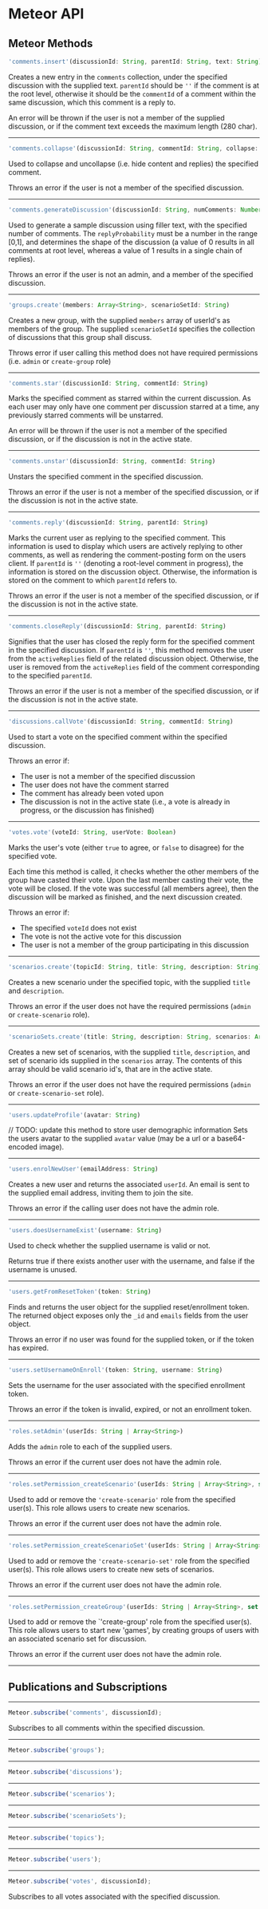 # Meteor API
## Meteor Methods
```javascript
'comments.insert'(discussionId: String, parentId: String, text: String)
```
Creates a new entry in the `comments` collection, under the specified discussion with the supplied text. `parentId` should be `''` if the comment is at the root level, otherwise it should be the `commentId` of a comment within the same discussion, which this comment is a reply to.

An error will be thrown if the user is not a member of the supplied discussion, or if the comment text exceeds the maximum length (280 char).

---
```javascript
'comments.collapse'(discussionId: String, commentId: String, collapse: Boolean)
```
Used to collapse and uncollapse (i.e. hide content and replies) the specified comment.

Throws an error if the user is not a member of the specified discussion.

---
```javascript
'comments.generateDiscussion'(discussionId: String, numComments: Number, replyProbability: Number)
```
Used to generate a sample discussion using filler text, with the specified number of comments. The `replyProbability` must be a number in the range [0,1], and determines the shape of the discussion (a value of 0 results in all comments at root level, whereas a value of 1 results in a single chain of replies).

Throws an error if the user is not an admin, and a member of the specified discussion.

---
```javascript
'groups.create'(members: Array<String>, scenarioSetId: String)
```
Creates a new group, with the supplied `members` array of userId's as members of the group. The supplied `scenarioSetId` specifies the collection of discussions that this group shall discuss.

Throws error if user calling this method does not have required permissions (i.e. `admin` or `create-group` role)

---
```javascript
'comments.star'(discussionId: String, commentId: String)
```
Marks the specified comment as starred within the current discussion. As each user may only have one comment per discussion starred at a time, any previously starred comments will be unstarred.

An error will be thrown if the user is not a member of the specified discussion, or if the discussion is not in the active state.

---
```javascript
'comments.unstar'(discussionId: String, commentId: String)
```
Unstars the specified comment in the specified discussion.

Throws an error if the user is not a member of the specified discussion, or if the discussion is not in the active state.

---
```javascript
'comments.reply'(discussionId: String, parentId: String)
```
Marks the current user as replying to the specified comment. This information is used to display which users are actively replying to other comments, as well as rendering the comment-posting form on the users client. If `parentId` is `''` (denoting a root-level comment in progress), the information is stored on the discussion object. Otherwise, the information is stored on the comment to which `parentId` refers to.

Throws an error if the user is not a member of the specified discussion, or if the discussion is not in the active state.

---
```javascript
'comments.closeReply'(discussionId: String, parentId: String)
```
Signifies that the user has closed the reply form for the specified comment in the specified discussion. If `parentId` is `''`, this method removes the user from the `activeReplies` field of the related discussion object. Otherwise, the user is removed from the `activeReplies` field of the comment corresponding to the specified `parentId`.

Throws an error if the user is not a member of the specified discussion, or if the discussion is not in the active state.

---
```javascript
'discussions.callVote'(discussionId: String, commentId: String)
```
Used to start a vote on the specified comment within the specified discussion.

Throws an error if:
  - The user is not a member of the specified discussion
  - The user does not have the comment starred
  - The comment has already been voted upon
  - The discussion is not in the active state (i.e., a vote is already in progress, or the discussion has finished)

---
```javascript
'votes.vote'(voteId: String, userVote: Boolean)
```
Marks the user's vote (either `true` to agree, or `false` to disagree) for the specified vote.

Each time this method is called, it checks whether the other members of the group have casted their vote. Upon the last member casting their vote, the vote will be closed. If the vote was successful (all members agree), then the discussion will be marked as finished, and the next discussion created.

Throws an error if:
  - The specified `voteId` does not exist
  - The vote is not the active vote for this discussion
  - The user is not a member of the group participating in this discussion

---
```javascript
'scenarios.create'(topicId: String, title: String, description: String)
```
Creates a new scenario under the specified topic, with the supplied `title` and `description`.

Throws an error if the user does not have the required permissions (`admin` or `create-scenario` role).

---
```javascript
'scenarioSets.create'(title: String, description: String, scenarios: Array<String>, ordered: Boolean)
```
Creates a new set of scenarios, with the supplied `title`, `description`, and set of scenario ids supplied in the `scenarios` array. The contents of this array should be valid scenario id's, that are in the active state.

Throws an error if the user does not have the required permissions (`admin` or `create-scenario-set` role).

---
```javascript
'users.updateProfile'(avatar: String)
```
// TODO: update this method to store user demographic information
Sets the users avatar to the supplied `avatar` value (may be a url or a base64-encoded image).

---
```javascript
'users.enrolNewUser'(emailAddress: String)
```
Creates a new user and returns the associated `userId`. An email is sent to the supplied email address, inviting them to join the site.

Throws an error if the calling user does not have the admin role.

---
```javascript
'users.doesUsernameExist'(username: String)
```
Used to check whether the supplied username is valid or not.

Returns true if there exists another user with the username, and false if the username is unused.

---
```javascript
'users.getFromResetToken'(token: String)
```
Finds and returns the user object for the supplied reset/enrollment token.
The returned object exposes only the `_id` and `emails` fields from the user object.

Throws an error if no user was found for the supplied token, or if the token has expired.

---
```javascript
'users.setUsernameOnEnroll'(token: String, username: String)
```
Sets the username for the user associated with the specified enrollment token.

Throws an error if the token is invalid, expired, or not an enrollment token.

---
```javascript
'roles.setAdmin'(userIds: String | Array<String>)
```
Adds the `admin` role to each of the supplied users.

Throws an error if the current user does not have the admin role.

---
```javascript
'roles.setPermission_createScenario'(userIds: String | Array<String>, set: Boolean)
```
Used to add or remove the `'create-scenario'` role from the specified user(s). This role allows users to create new scenarios.

Throws an error if the current user does not have the admin role.

---
```javascript
'roles.setPermission_createScenarioSet'(userIds: String | Array<String>, set: Boolean)
```
Used to add or remove the `'create-scenario-set'` role from the specified user(s). This role allows users to create new sets of scenarios.

Throws an error if the current user does not have the admin role.

---
```javascript
'roles.setPermission_createGroup'(userIds: String | Array<String>, set: Boolean)
```
Used to add or remove the `'create-group' role from the specified user(s). This role allows users to start new 'games', by creating groups of users with an associated scenario set for discussion.

Throws an error if the current user does not have the admin role.

---
## Publications and Subscriptions
---
```javascript
Meteor.subscribe('comments', discussionId);
```
Subscribes to all comments within the specified discussion.

---
```javascript
Meteor.subscribe('groups');
```

---
```javascript
Meteor.subscribe('discussions');
```

---
```javascript
Meteor.subscribe('scenarios');
```

---
```javascript
Meteor.subscribe('scenarioSets');
```

---
```javascript
Meteor.subscribe('topics');
```

---
```javascript
Meteor.subscribe('users');
```

---
```javascript
Meteor.subscribe('votes', discussionId);
```
Subscribes to all votes associated with the specified discussion.
